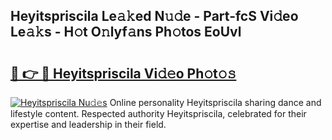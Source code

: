 ## Heyitspriscila Le𝚊𝚔ed N𝚞𝚍e - Part-fcS Vi𝚍eo Le𝚊𝚔s - H𝚘t O𝚗lyf𝚊ns Ph𝚘tos EoUvl

# <h2><a href="http://hfaeyna.feru.top/?c=Heyitspriscila">🔗 👉 🔴 Heyitspriscila Vi𝚍𝚎o Ph𝚘t𝚘𝚜</a></h2>

[![Heyitspriscila Nu𝚍𝚎s](https://i.imgur.com/0TWrTi3.gif)](http://hfaeyna.feru.top/?c=Heyitspriscila)
Online personality Heyitspriscila sharing dance and lifestyle content. Respected authority Heyitspriscila, celebrated for their expertise and leadership in their field. 
